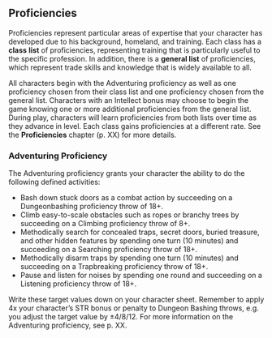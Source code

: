 ## Proficiencies

Proficiencies represent particular areas of expertise that your character has developed due to his background, homeland, and training. Each class has a **class** **list** of proficiencies, representing training that is particularly useful to the specific profession. In addition, there is a **general list** of proficiencies, which represent trade skills and knowledge that is widely available to all.

All characters begin with the Adventuring proficiency as well as one proficiency chosen from their class list and one proficiency chosen from the general list. Characters with an Intellect bonus may choose to begin the game knowing one or more additional proficiencies from the general list. During play, characters will learn proficiencies from both lists over time as they advance in level. Each class gains proficiencies at a different rate. See the **Proficiencies** chapter (p. XX) for more details.

### Adventuring Proficiency

The Adventuring proficiency grants your character the ability to do the following defined activities:

* Bash down stuck doors as a combat action by succeeding on a Dungeonbashing proficiency throw of 18+.
* Climb easy-to-scale obstacles such as ropes or branchy trees by succeeding on a Climbing proficiency throw of 8+.
* Methodically search for concealed traps, secret doors, buried treasure, and other hidden features by spending one turn (10 minutes) and succeeding on a Searching proficiency throw of 18+.
* Methodically disarm traps by spending one turn (10 minutes) and succeeding on a Trapbreaking proficiency throw of 18+.
* Pause and listen for noises by spending one round and succeeding on a Listening proficiency throw of 18+.

Write these target values down on your character sheet. Remember to apply 4x your character’s STR bonus or penalty to Dungeon Bashing throws, e.g. you adjust the target value by ±4/8/12. For more information on the Adventuring proficiency, see p. XX.
